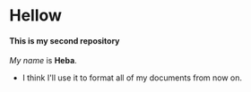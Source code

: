 # Hellow
#### This is my second repository 

*My name* is **Heba**.
- I think I'll use it to format all of my documents from now on.
  



